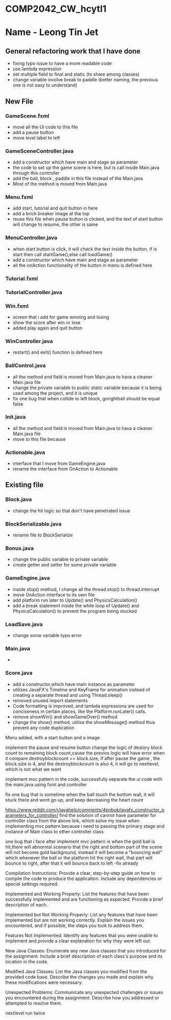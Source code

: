 # COMP2042_CW_hcytl1
# Name - Leong Tin Jet


## General refactoring work that I have done
- fixing typo issue to have a more readable code
- use lambda expression
- set multiple field to final and static (to share among classes)
- change variable involve break to paddle (better naming, the previous one is not easy to understand)


## New File

### GameScene.fxml
- move all the UI code to this file
- add a pause button
- move level label to left

### GameSceneController.java
- add a constructor which have main and stage as parameter
- the code to set up the game scene is here, but is call inside Main.java through this controller
- add the ball, block , paddle in this file instead of the Main.java
- Most of the method is moved from Main.java

### Menu.fxml
- add start, tutorial and quit button in here
- add a brick breaker image at the top
- reuse this file when pause button is clicked, and the text of start button will change to resume, the other is same


### MenuController.java
- when start button is click, it will check the text inside the button, if is start then call startGame(),else call loadGame() 
- add a constructor which have main and stage as parameter
- all the onAction functionality of the button in menu is defined here

### Tutorial.fxml
### TutorialController.java 

### Win.fxml
- screen that i add for game winning and losing
- show the score after win or lose
- added play again and quit button 

### WinController.java
- restart() and exit() function is defined here

### BallControl.java
- all the method and field is moved from Main.java to hava a cleaner Main.java file
- change the private variable to public static variable because it is being used among the project, and it is unique
- fix one bug that when collide to left block, gorightball should be equal false

### Init.java
- all the method and field is moved from Main.java to hava a cleaner Main.java file
- move to this file because 

### Actionable.java
- interface that I move from GameEngine.java
- rename the interface from OnAction to Actionable

## Existing file

### Block.java
- change the hit logic so that don't have penetrated issue

### BlockSerializable.java
- rename file to BlockSerialize

### Bonus.java
- change the public variable to private variable
- create getter and setter for some private variable

### GameEngine.java
- inside stop() method, I change all the thread.stop() to thread.interrupt
- move OnAction interface to its own file
- add platform run later to Update() and PhysicsCalculation()
- add a break statement inside the while loop of Update() and PhysicsCalculation() to prevent the program being stucked

### LoadSave.java
- change some variable typo error

### Main.java
- 

### Score.java
- add a constructor,which have main instance as parameter
- utilizes JavaFX's Timeline and KeyFrame for animation instead of creating a separate thread and using Thread.sleep()
- removed unused import statements
- Code formatting is improved, and lambda expressions are used for conciseness in certain places, like the Platform.runLater() calls.
- remove showWin() and showGameOver() method
- change the show() method, utilise the showMessage() method thus prevent any code duplication





Menu added, with a start button and a image




implement the pause and resume button
change the logic of destory block count to remaining block count,cause the previos logic will have error when
it compare destroyblockcount == block.size, if after pause the game , the block.size is 4, and the destroyblockcount is 
also 4, it will go to nextlevel, which is not what we want

implement mvc pattern in the code, successfully separate the ui code with the main.java using fxml and controller

fix one bug that is sometime when the ball touch the bottom wall, it will stuck there and wont go up, and keep decreasing the heart count

https://www.reddit.com/r/javahelp/comments/4pnbuk/javafx_constructor_parameters_for_controller/
find the solution of cannot have parameter for controller class from the above link, which solve my issue when implementing mvc pattern because 
i need to passing the primary stage and instance of Main class to other controller class

one bug that i face after implement mvc pattern is when the gold ball is hit,there will abnormal scenario that the right and bottom part of the scene will not
become gold background, instead it will become a "bouncing wall" which whenever the ball or the platform hit the right wall, that part will bounce to right, after 
that it will bounce back to left
-fix already



Compilation Instructions: 
Provide a clear, step-by-step guide on how to compile the
code to produce the application. Include any dependencies or special settings
required.

Implemented and Working Properly: 
List the features that have been successfully
implemented and are functioning as expected. Provide a brief description of each.

Implemented but Not Working Properly: 
List any features that have been
implemented but are not working correctly. Explain the issues you encountered,
and if possible, the steps you took to address them.

Features Not Implemented: 
Identify any features that you were unable to
implement and provide a clear explanation for why they were left out.


New Java Classes: 
Enumerate any new Java classes that you introduced for the
assignment. Include a brief description of each class's purpose and its location in the
code.

Modified Java Classes: 
List the Java classes you modified from the provided code
base. Describe the changes you made and explain why these modifications were
necessary.

Unexpected Problems: 
Communicate any unexpected challenges or issues you
encountered during the assignment. Describe how you addressed or attempted to
resolve them.


nextlevel run twice



